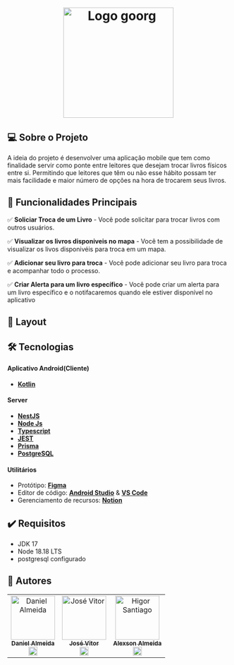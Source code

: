 <h1 align="center">
  <img width="250px" title="Logo goorg" alt="Logo goorg" src="/logo-goorg.svg">
</h1>

## 💻 Sobre o Projeto
 A ideia do projeto é desenvolver uma aplicação mobile que tem como finalidade servir como ponte entre leitores que desejam trocar livros físicos entre si. Permitindo que leitores que têm ou não esse hábito possam ter mais facilidade e maior número de opções na hora de trocarem seus livros. 

## 🚀 Funcionalidades Principais
✅ **Soliciar Troca de um Livro** - Você pode solicitar para trocar livros com outros usuários.
</br>

✅ **Visualizar os livros disponiveis no mapa** - Você tem a possibilidade de visualizar os livos disponivéis para troca em um mapa.
</br>

✅ **Adicionar seu livro para troca** - Você pode adicionar seu livro para troca e acompanhar todo o processo.
</br>

✅ **Criar Alerta para um livro específico** - Você pode criar um alerta para um livro específico e o notifacaremos quando ele estiver disponível no aplicativo

## 🎨 Layout

## 🛠 Tecnologias
#### Aplicativo Android(Cliente)
- [**Kotlin**](https://kotlinlang.org/)

#### Server
- [**NestJS**](https://nestjs.com/)
- [**Node Js**](https://nodejs.org/en)
- [**Typescript**](https://www.typescriptlang.org/)
- [**JEST**](https://jestjs.io/pt-BR/)
- [**Prisma**](https://www.prisma.io/)
- [**PostgreSQL**](https://www.postgresql.org)

#### Utilitários
- Protótipo: [**Figma**](https://www.figma.com/file/Gvz9lZVWX845bpMhtfgkvu/ShareBook?type=design&node-id=160%3A165&mode=design&t=kwUU5whODF1PjM9l-1)
- Editor de código: [**Android Studio**](https://developer.android.com/studio) & [**VS Code**](https://code.visualstudio.com)
- Gerenciamento de recursos: [**Notion**](https://www.notion.so)

## ✔️ Requisitos
 - JDK 17
 - Node 18.18 LTS
 - postgresql configurado

## 📸 Autores
<table>
  <tr>
    <td align="center"><a href="https://github.com/danielft2"><img src="https://avatars.githubusercontent.com/u/73781042?v=4" width="100px;" alt="Daniel Almeida"/><br /><sub><b>Daniel Almeida</b></sub></a><br /><a href="https://github.com/danielft2" title="FrontEnd">
            <img src="https://download.logo.wine/logo/Kotlin_(programming_language)/Kotlin_(programming_language)-Logo.wine.png" width="20px" />
    </a></td>
     <td align="center"><a href="https://github.com/JoseVitorNobre"><img src="https://avatars.githubusercontent.com/u/62249331?v=4" width="100px;" alt="José Vitor"/><br /><sub><b>José Vitor</b></sub></a><br /><a href="https://github.com/JoseVitorNobre" title="BackEnd">
     <img src="https://cdn.jsdelivr.net/gh/devicons/devicon/icons/spring/spring-original.svg" width="20px"/>
     </a></td>
     <td align="center"><a href="https://github.com/alexsonalmeida"><img src="https://avatars.githubusercontent.com/u/101877352?v=4" width="100px;" alt="Higor Santiago"/><br /><sub><b>Alexson Almeida</b></sub></a><br /><a href="https://github.com/alexsonalmeida" title="FrontEnd">
     <img src="https://cdn.jsdelivr.net/gh/devicons/devicon/icons/react/react-original.svg" width="20px" />
     </a></td>
  </tr>
</table>


